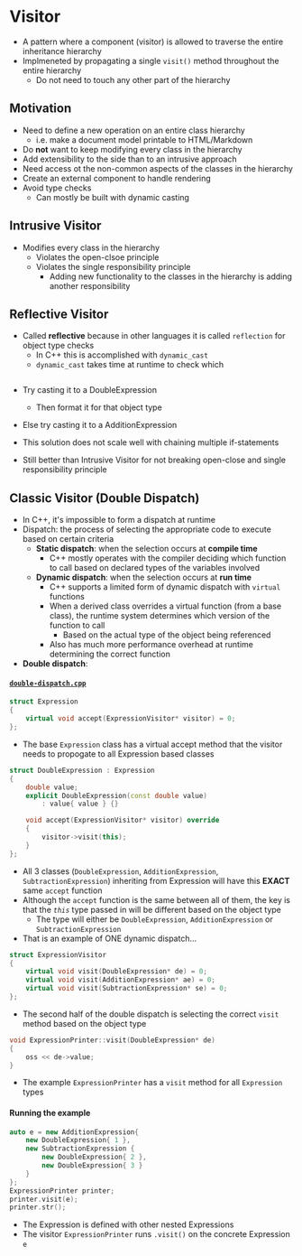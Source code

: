 # Visitor
- A pattern where a component (visitor) is allowed to traverse the entire inheritance hierarchy
- Implmeneted by propagating a single `visit()` method throughout the entire hierarchy
    - Do not need to touch any other part of the hierarchy

## Motivation
- Need to define a new operation on an entire class hierarchy
    - i.e. make a document model printable to HTML/Markdown
- Do **not** want to keep modifying every class in the hierarchy
- Add extensibility to the side than to an intrusive approach
- Need access ot the non-common aspects of the classes in the hierarchy
- Create an external component to handle rendering
- Avoid type checks
    - Can mostly be built with dynamic casting

## Intrusive Visitor
- Modifies every class in the hierarchy
    - Violates the open-clsoe principle
    - Violates the single responsibility principle
        - Adding new functionality to the classes in the hierarchy is adding another responsibility

## Reflective Visitor
- Called **reflective** because in other languages it is called `reflection` for object type checks
    - In C++ this is accomplished with `dynamic_cast`
    - `dynamic_cast` takes time at runtime to check which
```cpp
```
- Try casting it to a DoubleExpression
    - Then format it for that object type
- Else try casting it to a AdditionExpression

- This solution does not scale well with chaining multiple if-statements
- Still better than Intrusive Visitor for not breaking open-close and single responsibility principle

## Classic Visitor (Double Dispatch)
- In C++, it's impossible to form a dispatch at runtime 
- Dispatch: the process of selecting the appropriate code to execute based on certain criteria
    - **Static dispatch**: when the selection occurs at **compile time**
        - C++ mostly operates with the compiler deciding which function to call based on declared types of the variables involved
    - **Dynamic dispatch**: when the selection occurs at **run time**
        - C++ supports a limited form of dynamic dispatch with `virtual` functions
        - When a derived class overrides a virtual function (from a base class), the runtime system determines which version of the function to call
            - Based on the actual type of the object being referenced
        - Also has much more performance overhead at runtime determining the correct function
- **Double dispatch**:

#### [`double-dispatch.cpp`](double-dispatch.cpp)

```cpp
struct Expression
{
    virtual void accept(ExpressionVisitor* visitor) = 0;
};
```
- The base `Expression` class has a virtual accept method that the visitor needs to propogate to all Expression based classes

```cpp
struct DoubleExpression : Expression
{
    double value;
    explicit DoubleExpression(const double value)
        : value{ value } {}

    void accept(ExpressionVisitor* visitor) override
    {
        visitor->visit(this);
    }
};
```
- All 3 classes (`DoubleExpression`, `AdditionExpression`, `SubtractionExpression`) inheriting from Expression will have this **EXACT** same `accept` function
- Although the `accept` function is the same between all of them, the key is that the _`this`_ type passed in will be different based on the object type
    - The type will either be `DoubleExpression`, `AdditionExpression` or `SubtractionExpression`
- That is an example of ONE dynamic dispatch...

```cpp
struct ExpressionVisitor
{
    virtual void visit(DoubleExpression* de) = 0;
    virtual void visit(AdditionExpression* ae) = 0;
    virtual void visit(SubtractionExpression* se) = 0;
};
```
- The second half of the double dispatch is selecting the correct `visit` method based on the object type

```cpp
void ExpressionPrinter::visit(DoubleExpression* de)
{
    oss << de->value;
}
```
- The example `ExpressionPrinter` has a `visit` method for all `Expression` types

#### Running the example
```cpp
auto e = new AdditionExpression{
    new DoubleExpression{ 1 },
    new SubtractionExpression {
        new DoubleExpression{ 2 },
        new DoubleExpression{ 3 }
    }
};
ExpressionPrinter printer;
printer.visit(e);
printer.str();
```
- The Expression is defined with other nested Expressions
- The visitor `ExpressionPrinter` runs `.visit()` on the concrete Expression `e`

